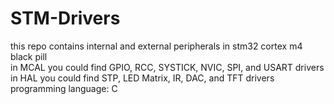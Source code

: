 # STM-Drivers
this repo contains internal and external peripherals in stm32 cortex m4 black pill  
in MCAL you could find GPIO, RCC, SYSTICK, NVIC, SPI, and USART drivers
in HAL you could find STP, LED Matrix, IR, DAC, and TFT drivers 
programming language: C
